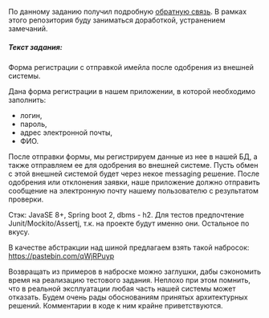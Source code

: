 По данному заданию получил подробную [обратную связь](ISSUES.md). В рамках этого репозитория буду заниматься доработкой, 
устранением замечаний.

##### Текст задания:

Форма регистрации с отправкой имейла после одобрения из внешней системы.
 
Дана форма регистрации в нашем приложении, в которой необходимо заполнить:

- логин,
- пароль,
- адрес электронной почты,
- ФИО.

После отправки формы, мы регистрируем данные из нее в нашей БД, а также отправляем ее для одобрения во внешней системе. Пусть обмен с этой внешней системой будет через некое messaging решение. После одобрения или отклонения заявки, наше приложение должно отправить сообщение на электронную почту нашему пользователю с результатом проверки.

Стэк: JavaSE 8+, Spring boot 2, dbms - h2. Для тестов предпочтение Junit/Mockito/Assertj, т.к. на проекте будут именно они. Остальное по вкусу.

В качестве абстракции над шиной предлагаем взять такой набросок: 
https://pastebin.com/qWjRPuyp

Возвращать из примеров в наброске можно заглушки, дабы сэкономить время на реализацию тестового задания. Неплохо при этом помнить, что в реальной эксплуатации любая часть нашей системы может отказать. Будем очень рады обоснованиям принятых архитектурных решений. Комментарии в коде к ним крайне приветствуются.